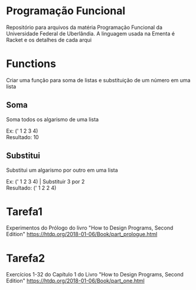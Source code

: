 # Programação Funcional

Repositório para arquivos da matéria Programação Funcional da Universidade Federal de Uberlândia. A linguagem usada na Ementa é Racket e os detalhes de cada arqui

# Functions

Criar uma função para soma de listas e substituição de um número em uma lista

## Soma

Soma todos os algarismo de uma lista

Ex: (' 1 2 3 4)  
Resultado: 10

## Substitui

Substitui um algarismo por outro em uma lista

Ex: (' 1 2 3 4) | Substituir 3 por 2  
Resultado: (' 1 2 2 4)

# Tarefa1

Experimentos do Prólogo do livro "How to Design Programs, Second Edition"
https://htdp.org/2018-01-06/Book/part_prologue.html

# Tarefa2

Exercícios 1-32 do Capítulo 1 do Livro "How to Design Programs, Second Edition"
https://htdp.org/2018-01-06/Book/part_one.html
